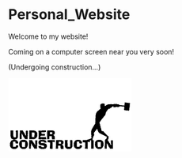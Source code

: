 # Personal_Website
Welcome to my website!

Coming on a computer screen near you very soon!

(Undergoing construction...)

![](under_construction.gif)
